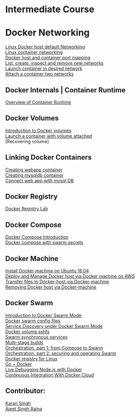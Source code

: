 # Intermediate Course


# Docker Networking

[Linux Docker host default Networking]()<br>
[Linux container networking]()<br>
[Docker host and container port mapping]()<br>
[List, create, inspect and remove new networks]()<br>
[Launch container in desired network]()<br>
[Attach a container two networks]()<br>


## Docker Internals | Container Runtime

[Overview of Container Runtime](https://github.com/collabnix/dockerlabs/tree/master/intermediate/contaner-runtimes)<br>


## Docker Volumes

[Introduction to Docker volumes]()<br>
[Launch a container with volume attached]()<br>
[Recovering volume]<br>


## Linking Docker Containers

[Creating webapp container]()<br>
[Creating mysqldb container]()<br>
[Connect web app with mysql DB]()<br>

## Docker Registry

[Docker Registry Lab](https://github.com/collabnix/dockerlabs/tree/master/intermediate/registry)<br>

## Docker Compose

[Docker Compose Introduction]()<br>
[Docker compose with swarm secrets]()<br>

## Docker Machine

[Install Docker machine on Ubuntu 16.04]()<br>
[Deploy and Manage Docker host via Docker machine on AWS]()<br>
[Transfer files to Docker-host via Docker-machine]()<br>
[Removing Docker host via Docker-machine]()<br>

## Docker Swarm

[Introduction to Docker Swarm Mode](https://github.com/collabnix/dockerlabs/tree/master/intermediate/swarm-mode)<br>
[Docker swarm config files]()<br>
[Service Discovery under Docker Swarm Mode]()<br>
[Docker volume sshfs]()<br>
[Swarm synchronous services]()<br>
[Multi-stage builds]()<br>
[Orchestration, part 1: from Compose to Swarm]()<br>
[Orchestration, part 2: securing and operating Swarm]()<br>
[Docker registry for Linux]()<br>
[Go + Docker]()<br>
[Live Debugging Node.js with Docker]()<br>
[Continuous Integration With Docker Cloud]()<br>


## Contributor:

[Karan Singh](karangandhi0007@gmail.com)<br>
[Ajeet Singh Raina](ajeetraina@gmail.com)
